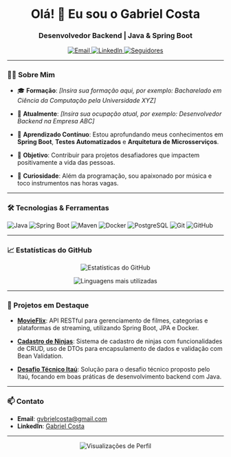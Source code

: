 <!-- README.md para o perfil de gvbrielcosta -->

<h1 align="center">Olá! 👋 Eu sou o Gabriel Costa</h1>
<h3 align="center">Desenvolvedor Backend | Java & Spring Boot</h3>

<p align="center">
  <a href="mailto:gvbrielcosta@gmail.com">
    <img src="https://img.shields.io/badge/Email-gvbrielcosta@gmail.com-red?style=flat-square&logo=gmail" alt="Email">
  </a>
  <a href="https://www.linkedin.com/in/gabriel-costa-6495221b9" target="_blank">
    <img src="https://img.shields.io/badge/LinkedIn-Gabriel%20Costa-blue?style=flat-square&logo=linkedin" alt="LinkedIn">
  </a>
  <a href="https://github.com/gvbrielcosta">
    <img src="https://img.shields.io/github/followers/gvbrielcosta?label=Seguidores&style=flat-square" alt="Seguidores">
  </a>
</p>

---

### 👨‍💻 Sobre Mim

- 🎓 **Formação**: *[Insira sua formação aqui, por exemplo: Bacharelado em Ciência da Computação pela Universidade XYZ]*

- 💼 **Atualmente**: *[Insira sua ocupação atual, por exemplo: Desenvolvedor Backend na Empresa ABC]*

- 🌱 **Aprendizado Contínuo**: Estou aprofundando meus conhecimentos em **Spring Boot**, **Testes Automatizados** e **Arquitetura de Microsserviços**.

- 🎯 **Objetivo**: Contribuir para projetos desafiadores que impactem positivamente a vida das pessoas.

- 🎵 **Curiosidade**: Além da programação, sou apaixonado por música e toco instrumentos nas horas vagas.

---

### 🛠️ Tecnologias & Ferramentas

![Java](https://img.shields.io/badge/Java-ED8B00?style=for-the-badge&logo=java&logoColor=white)
![Spring Boot](https://img.shields.io/badge/Spring%20Boot-6DB33F?style=for-the-badge&logo=spring-boot&logoColor=white)
![Maven](https://img.shields.io/badge/Maven-C71A36?style=for-the-badge&logo=apache-maven&logoColor=white)
![Docker](https://img.shields.io/badge/Docker-2496ED?style=for-the-badge&logo=docker&logoColor=white)
![PostgreSQL](https://img.shields.io/badge/PostgreSQL-336791?style=for-the-badge&logo=postgresql&logoColor=white)
![Git](https://img.shields.io/badge/Git-F05032?style=for-the-badge&logo=git&logoColor=white)
![GitHub](https://img.shields.io/badge/GitHub-181717?style=for-the-badge&logo=github&logoColor=white)

---

### 📈 Estatísticas do GitHub

<p align="center">
  <img src="https://github-readme-stats.vercel.app/api?username=gvbrielcosta&show_icons=true&theme=radical" alt="Estatísticas do GitHub">
</p>

<p align="center">
  <img src="https://github-readme-stats.vercel.app/api/top-langs/?username=gvbrielcosta&layout=compact&theme=radical" alt="Linguagens mais utilizadas">
</p>

---

### 📌 Projetos em Destaque

- [**MovieFlix**](https://github.com/gvbrielcosta/movieflix): API RESTful para gerenciamento de filmes, categorias e plataformas de streaming, utilizando Spring Boot, JPA e Docker.

- [**Cadastro de Ninjas**](https://github.com/gvbrielcosta/CadastroDeNinjas): Sistema de cadastro de ninjas com funcionalidades de CRUD, uso de DTOs para encapsulamento de dados e validação com Bean Validation.

- [**Desafio Técnico Itaú**](https://github.com/gvbrielcosta/desafio_tecnico_itau): Solução para o desafio técnico proposto pelo Itaú, focando em boas práticas de desenvolvimento backend com Java.

---

### 📫 Contato

- **Email**: [gvbrielcosta@gmail.com](mailto:gvbrielcosta@gmail.com)
- **LinkedIn**: [Gabriel Costa](https://www.linkedin.com/in/gabriel-costa-6495221b9)

---

<p align="center">
  <img src="https://komarev.com/ghpvc/?username=gvbrielcosta&style=flat-square&color=blue" alt="Visualizações de Perfil">
</p>
